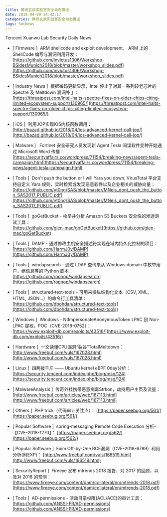 ```yaml
---
title: 腾讯玄武实验室安全动态推送
date: 2018-04-09 24:42:17
categories: 腾讯玄武实验室安全动态推送
tags: SecNews
---
```


Tencent Xuanwu Lab Security Daily News  
* [ Firmware ]  ARM shellcode and exploit development， ARM 上的 ShellCode 编写与漏洞利用开发：   
[https://github.com/invictus1306/Workshop-BSidesMunich2018/blob/master/workshop_slides.pdf](https://github.com/invictus1306/Workshop-BSidesMunich2018/blob/master/workshop_slides.pdf)  

* [ Industry News ]  根据微码更新显示，Intel 停止了对其一系列较老芯片的 Spectre 及 Meltdown 漏洞补丁：   
[https://threatpost.com/intel-halts-spectre-fixes-on-older-chips-citing-limited-ecosystem-support/130965/](https://threatpost.com/intel-halts-spectre-fixes-on-older-chips-citing-limited-ecosystem-support/130965/)  

* [ iOS ]  利用JOP实现iOS内核函数调用：   
[http://bazad.github.io/2018/04/ios-advanced-kernel-call-jop/](http://bazad.github.io/2018/04/ios-advanced-kernel-call-jop/)  

* [ Malware ]   Fortinet 安全研究人员发现新 Agent Tesla 间谍软件变种开始通过 Microsoft Word 传播：   
[https://securityaffairs.co/wordpress/71154/breaking-news/agent-tesla-campaign.html](https://securityaffairs.co/wordpress/71154/breaking-news/agent-tesla-campaign.html)  

* [ Tools ]  Don't push the button or I will Yara you down, VirusTotal 平台支持自定义 Yara 规则，实时检索或发现恶意软件以及企业相关的威胁向量：   
[https://github.com/yt0ng/SAS/blob/master/MNeis_dont_push_the_button_SAS2017_PUBLIC.pdf](https://github.com/yt0ng/SAS/blob/master/MNeis_dont_push_the_button_SAS2017_PUBLIC.pdf)  

* [ Tools ]  goGetBucket - 枚举并分析 Amazon S3 Buckets 安全性的渗透测试工具：   
[https://github.com/glen-mac/goGetBucket](https://github.com/glen-mac/goGetBucket)  

* [ Tools ]  DAMP - 通过修改主机安全描述符实现在域内持久化控制的项目：   
[https://github.com/HarmJ0y/DAMP](https://github.com/HarmJ0y/DAMP)  

* [ Tools ]  windapsearch - 通过  LDAP 查询来从 Windows domain 中枚举用户、组信息等的 Python 脚本：   
[https://github.com/ropnop/windapsearch](https://github.com/ropnop/windapsearch)  

* [ Tools ]  structured-text-tools - 可用来操纵结构化文本（CSV, XML, HTML, JSON...）的命令行工具清单：   
[https://github.com/dbohdan/structured-text-tools](https://github.com/dbohdan/structured-text-tools)  

* [ Windows ]  Windows - NtImpersonateAnonymousToken LPAC 到 Non-LPAC 提权，POC（CVE-2018-0752）：   
[https://www.exploit-db.com/exploits/43516/](https://www.exploit-db.com/exploits/43516/)  

* [ Hardware ]  一文读懂CPU漏洞“裂谷”TotalMeltdown： 
[http://www.freebuf.com/vuls/167028.html](http://www.freebuf.com/vuls/167028.html)  

* [ Linux ]  四两拨千斤 —— Ubuntu kernel eBPF 0day分析： 
[https://security.tencent.com/index.php/blog/msg/124](https://security.tencent.com/index.php/blog/msg/124)  

* [ MalwareAnalysis ]  传奇外挂携带恶意病毒Strkon，劫持用户主页及流量： 
[http://www.freebuf.com/articles/web/167113.html](http://www.freebuf.com/articles/web/167113.html)  

* [ Others ]  PHP trick（代码审计关注点）： 
[https://paper.seebug.org/561/](https://paper.seebug.org/561/)  

* [ Popular Software ]  spring-messaging Remote Code Execution 分析-【CVE-2018-1270】： 
[https://paper.seebug.org/562/](https://paper.seebug.org/562/)  

* [ Popular Software ]  Exim Off-by-One RCE漏洞（CVE-2018-6789）利用分析(附EXP)： 
[http://www.freebuf.com/vuls/166519.html](http://www.freebuf.com/vuls/166519.html)  

* [ SecurityReport ]  Fireeye 发布 mtrends 2018 报告，对 2017 的回顾，以及对 2018 的预测： 
[https://www.fireeye.com/content/dam/collateral/en/mtrends-2018.pdf](https://www.fireeye.com/content/dam/collateral/en/mtrends-2018.pdf)  

* [ Tools ]  AD-permissions - 活动目录权限(ACL/ACE)的审计工具： 
[https://github.com/ANSSI-FR/AD-permissions](https://github.com/ANSSI-FR/AD-permissions)  

